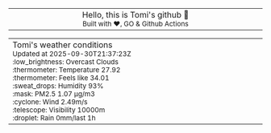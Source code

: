 
<div align="center">
<table>
<tbody>
<td align="center">
<img width="2000" height="0"><br>
Hello, this is Tomi's github 👋<br>
<sup>Built with ❤️, GO & Github Actions</sup><br>
<img width="2000" height="0">
</td>
</tbody>
</table>
</div>
<table>
<tbody>
<td align="left">
<img width="2000" height="0"><br>
Tomi's weather conditions<br>
<sup>Updated at 2025-09-30T21:37:23Z</sup><br>
<sup>:low_brightness: Overcast Clouds</sup><br>
<sup>:thermometer: Temperature 27.92 </sup><br>
<sup>:thermometer: Feels like 34.01</sup><br>
<sup>:sweat_drops: Humidity 93%</sup><br>
<sup>:mask: PM2.5 1.07 μg/m3</sup><br>
<sup>:cyclone: Wind 2.49m/s </sup><br>
<sup>:telescope: Visibility 10000m </sup><br>
<sup>:droplet: Rain 0mm/last 1h </sup><br>
<img width="2000" height="0">
</td>
<td align="left">
<img width="2000" height="0"><br>
<br>
<img width="2000" height="0">
</td>
</tbody>
</table>
</div>
    